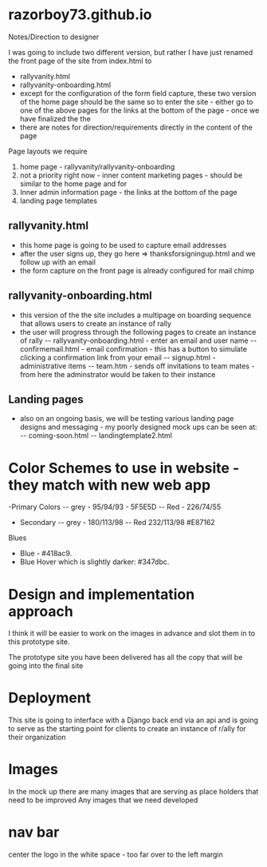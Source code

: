 razorboy73.github.io
====================

Notes/Direction to designer


I was going to include two different version, but rather I have just renamed the front page of the site from index.html to
 - rallyvanity.html
 - rallyvanity-onboarding.html
  - except for the configuration of the form field capture, these two version of the home page should be the same
  so to enter the site - either go to one of the above pages
  for the links at the bottom of the page - once we have finalized the the 
  - there are notes for direction/requirements directly in the content of the page
  
  
Page layouts we require
1. home page - rallyvanity/rallyvanity-onboarding
2. not a priority right now - inner content marketing pages - should be similar to the home page and for 
4. Inner admin information page - the links at the bottom of the page
3. landing page templates


rallyvanity.html
--------------
 - this home page is going to be used to capture email addresses
 - after the user signs up, they go here => thanksforsigningup.html and we follow up with an email
 - the form capture on the front page is already configured for mail chimp

 
rallyvanity-onboarding.html
-----------------------
 - this version of the the site includes a multipage on boarding sequence that allows users to create an instance of rally
 - the user will progress through the following pages to create an instance of rally
   -- rallyvanity-onboarding.html - enter an email and user name
   -- confirmemail.html - email confirmation - this has a button to simulate clicking a confirmation link from your email
   -- signup.html - administrative items
   -- team.htm - sends off invitations to team mates - from here the adminstrator would be taken to their instance
 
Landing pages
----------------
 - also on an ongoing basis, we will be testing various landing page designs and messaging - my poorly designed mock ups can be seen at:
   -- coming-soon.html
   -- landingtemplate2.html
 
 

Color Schemes to use in website - they match with new web app
====================
-Primary Colors
-- grey - 95/94/93 - 5F5E5D
-- Red - 226/74/55
- Secondary
-- grey - 180/113/98
-- Red 232/113/98 #E87162

Blues

- Blue -  #418ac9.
- Blue Hover  which is slightly darker: #347dbc.

Design and implementation approach
==================
I think it will be easier to work on the images in advance and slot them in to 
this prototype site.

The prototype site you have been delivered has all the copy that will be going 
into the final site

Deployment
============
This site is going to interface with a Django back end via an api and is going to serve as
the starting point for clients to create an instance of r/ally for their organization


Images
=========
In the mock up there are many images that are serving as place holders that need
to be improved
Any images that we need developed


nav bar
===========
center the logo in the white space - too far over to the left margin

